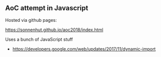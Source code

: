 ## AoC attempt in Javascript

Hosted via github pages:

https://sonnenhut.github.io/aoc2018/index.html



Uses a bunch of JavaScript stuff
 - https://developers.google.com/web/updates/2017/11/dynamic-import
 
 